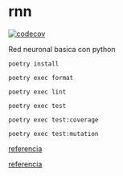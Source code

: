 # rnn

[![codecov](https://codecov.io/gh/yadickson/rnn/graph/badge.svg?token=MXA5STVN07)](https://codecov.io/gh/yadickson/rnn)

Red neuronal basica con python

```
poetry install
```

```
poetry exec format
```

```
poetry exec lint
```

```
poetry exec test
```

```
poetry exec test:coverage
```

```
poetry exec test:mutation
```


[referencia](https://anderfernandez.com/blog/como-programar-una-red-neuronal-desde-0-en-python/)

[referencia](https://towardsdatascience.com/math-neural-network-from-scratch-in-python-d6da9f29ce65)
